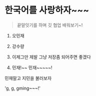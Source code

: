 # 한국어를 사랑하자~~~

> 끝말잇기를 하며 깃 협업 배워보기~!

1. 오민재

3. 강수량
4. 이제그만
제발 그냥 저장좀 되어주면 좋겠다
5. 민재!~~ 민재~~~~~!

민재말고 지민을 불러보자

'g, g, gming~~~!'
